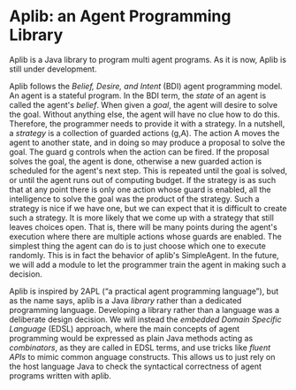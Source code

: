 # Aplib: an Agent Programming Library

Aplib is a Java library to program multi agent programs. As it is now, Aplib is still under development. 

Aplib follows the _Belief, Desire, and Intent_ (BDI) agent programming model. An agent is a stateful program. In the BDI term, the _state_ of an agent is called the agent's _belief_. When given a _goal_, the agent will desire to solve the goal. Without anything else, the agent will have no clue how to do this. Therefore, the programmer needs to provide it with a strategy. In a nutshell, a _strategy_ is a collection of guarded actions (g,A). The action A moves the agent to another state, and in doing so may produce a proposal to solve the goal. The guard g controls when the action can be fired. If the proposal solves the goal, the agent is done, otherwise a new guarded action is scheduled for the agent's next step. This is repeated until the goal is solved, or until the agent runs out of computing budget. If the strategy is as such that at any point there is only one action whose guard is enabled, all the intelligence to solve the goal was the product of the strategy. Such a strategy is nice if we have one, but we can expect that it is difficult to create such a strategy. It is more likely that we come up with a strategy that still leaves choices open. That is, there will be many points during the agent's execution where there are multiple actions whose guards are enabled. The simplest thing the agent can do is to just choose which one to execute randomly. This is in fact the behavior of aplib's SimpleAgent. In the future, we will add a module to let the programmer train the agent in making such a decision.


Aplib is inspired by 2APL (“a practical agent programming language”), but as the name says, aplib is a Java *library* rather than a dedicated programming language. Developing a library rather than a language was a deliberate design decision. We will instead the _embedded Domain Specific Language_ (EDSL) approach, where the main concepts of agent programming would be expressed as plain Java methods acting as _combinators_, as they are called in EDSL terms, and use tricks like _fluent APIs_ to mimic common anguage constructs. This allows us to just rely on the host language Java to check the syntactical correctness of agent programs written with aplib. 


